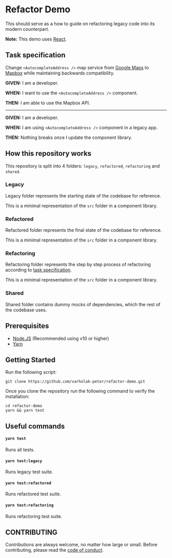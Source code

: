 # Refactor Demo

[//]: # "Badge zone"
[//]: # "Short description to introduce the project"

This should serve as a how to guide on refactoring legacy code into its modern counterpart.

[//]: # "If this is a consumable module, template or library; add major version notes here so other developers know if this is compatible with their use case"

**Note:** This demo uses [React](https://reactjs.org/).

## Task specification

Change `<AutocompleteAddress />` map service from [Google Maps](https://developers.google.com/maps/documentation/javascript/geocoding) to [Mapbox](https://docs.mapbox.com/api/search/) while maintaining backwards compatibility.

**GIVEN:** I am a developer.

**WHEN:** I want to use the `<AutocompleteAddress />` component.

**THEN:** I am able to use the Mapbox API.

---

**GIVEN:** I am a developer.

**WHEN:** I am using `<AutocompleteAddress />` component in a legacy app.

**THEN:** Nothing breaks once I update the component library.

## How this repository works

This repository is split into 4 folders: `legacy`, `refactored`, `refactoring` and `shared`.

### Legacy

Legacy folder represents the starting state of the codebase for reference.

This is a minimal representation of the `src` folder in a component library.

### Refactored

Refactored folder represents the final state of the codebase for reference.

This is a minimal representation of the `src` folder in a component library.

### Refactoring

Refactoring folder represents the step by step process of refactoring according to [task specification](#Task-specification).

This is a minimal representation of the `src` folder in a component library.

### Shared

Shared folder contains dummy mocks of dependencies, which the rest of the codebase uses.

[//]: # "List of prerequisites"

## Prerequisites

- [Node.JS](https://nodejs.org/) (Recommended using v10 or higher)
- [Yarn](https://yarnpkg.com/)

[//]: # "Recommended getting started flow should come first and be marked as recommended"

## Getting Started

Run the following script:

```
git clone https://github.com/varholak-peter/refactor-demo.git
```

Once you clone the repository run the following command to verify the installation:

```
cd refactor-demo
yarn && yarn test
```

[//]: # "Useful commands"

## Useful commands

#### `yarn test`

Runs all tests.

#### `yarn test:legacy`

Runs legacy test suite.

#### `yarn test:refactored`

Runs refactored test suite.

#### `yarn test:refactoring`

Runs refactoring test suite.

[//]: # "Describe possible obstacles that users can run into when running the project"

## CONTRIBUTING

Contributions are always welcome, no matter how large or small. Before contributing,
please read the [code of conduct](CODE_OF_CONDUCT.md).
